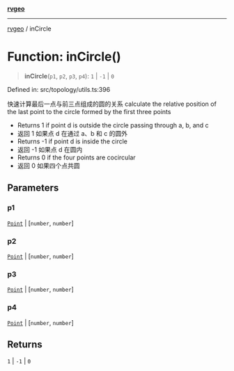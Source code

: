 [**rvgeo**](../README.md)

***

[rvgeo](../globals.md) / inCircle

# Function: inCircle()

> **inCircle**(`p1`, `p2`, `p3`, `p4`): `1` \| `-1` \| `0`

Defined in: src/topology/utils.ts:396

快速计算最后一点与前三点组成的圆的关系 calculate the relative position of the last point to the circle formed by the first three points
- Returns 1 if point d is outside the circle passing through a, b, and c
- 返回 1 如果点 d 在通过 a、b 和 c 的圆外
- Returns -1 if point d is inside the circle
- 返回 -1 如果点 d 在圆内
- Returns 0 if the four points are cocircular
- 返回 0 如果四个点共圆

## Parameters

### p1

[`Point`](../classes/Point.md) | \[`number`, `number`\]

### p2

[`Point`](../classes/Point.md) | \[`number`, `number`\]

### p3

[`Point`](../classes/Point.md) | \[`number`, `number`\]

### p4

[`Point`](../classes/Point.md) | \[`number`, `number`\]

## Returns

`1` \| `-1` \| `0`
